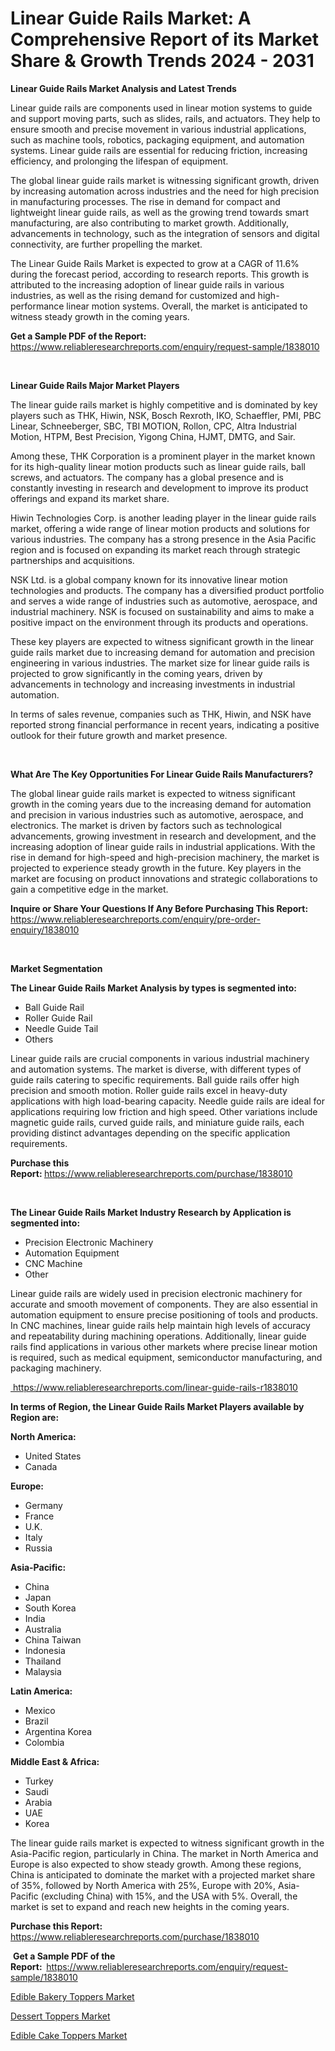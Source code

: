 <p><h1>Linear Guide Rails Market: A Comprehensive Report of its Market Share & Growth Trends 2024 - 2031</h1></p><p><strong>Linear Guide Rails Market Analysis and Latest Trends</strong></p>
<p><p>Linear guide rails are components used in linear motion systems to guide and support moving parts, such as slides, rails, and actuators. They help to ensure smooth and precise movement in various industrial applications, such as machine tools, robotics, packaging equipment, and automation systems. Linear guide rails are essential for reducing friction, increasing efficiency, and prolonging the lifespan of equipment.</p><p>The global linear guide rails market is witnessing significant growth, driven by increasing automation across industries and the need for high precision in manufacturing processes. The rise in demand for compact and lightweight linear guide rails, as well as the growing trend towards smart manufacturing, are also contributing to market growth. Additionally, advancements in technology, such as the integration of sensors and digital connectivity, are further propelling the market.</p><p>The Linear Guide Rails Market is expected to grow at a CAGR of 11.6% during the forecast period, according to research reports. This growth is attributed to the increasing adoption of linear guide rails in various industries, as well as the rising demand for customized and high-performance linear motion systems. Overall, the market is anticipated to witness steady growth in the coming years.</p></p>
<p><strong>Get a Sample PDF of the Report:&nbsp;</strong> <a href="https://www.reliableresearchreports.com/enquiry/request-sample/1838010">https://www.reliableresearchreports.com/enquiry/request-sample/1838010</a></p>
<p>&nbsp;</p>
<p><strong>Linear Guide Rails Major Market Players</strong></p>
<p><p>The linear guide rails market is highly competitive and is dominated by key players such as THK, Hiwin, NSK, Bosch Rexroth, IKO, Schaeffler, PMI, PBC Linear, Schneeberger, SBC, TBI MOTION, Rollon, CPC, Altra Industrial Motion, HTPM, Best Precision, Yigong China, HJMT, DMTG, and Sair. </p><p>Among these, THK Corporation is a prominent player in the market known for its high-quality linear motion products such as linear guide rails, ball screws, and actuators. The company has a global presence and is constantly investing in research and development to improve its product offerings and expand its market share. </p><p>Hiwin Technologies Corp. is another leading player in the linear guide rails market, offering a wide range of linear motion products and solutions for various industries. The company has a strong presence in the Asia Pacific region and is focused on expanding its market reach through strategic partnerships and acquisitions.</p><p>NSK Ltd. is a global company known for its innovative linear motion technologies and products. The company has a diversified product portfolio and serves a wide range of industries such as automotive, aerospace, and industrial machinery. NSK is focused on sustainability and aims to make a positive impact on the environment through its products and operations.</p><p>These key players are expected to witness significant growth in the linear guide rails market due to increasing demand for automation and precision engineering in various industries. The market size for linear guide rails is projected to grow significantly in the coming years, driven by advancements in technology and increasing investments in industrial automation. </p><p>In terms of sales revenue, companies such as THK, Hiwin, and NSK have reported strong financial performance in recent years, indicating a positive outlook for their future growth and market presence.</p></p>
<p>&nbsp;</p>
<p><strong>What Are The Key Opportunities For Linear Guide Rails Manufacturers?</strong></p>
<p><p>The global linear guide rails market is expected to witness significant growth in the coming years due to the increasing demand for automation and precision in various industries such as automotive, aerospace, and electronics. The market is driven by factors such as technological advancements, growing investment in research and development, and the increasing adoption of linear guide rails in industrial applications. With the rise in demand for high-speed and high-precision machinery, the market is projected to experience steady growth in the future. Key players in the market are focusing on product innovations and strategic collaborations to gain a competitive edge in the market.</p></p>
<p><strong>Inquire or Share Your Questions If Any Before Purchasing This Report:</strong> <a href="https://www.reliableresearchreports.com/enquiry/pre-order-enquiry/1838010">https://www.reliableresearchreports.com/enquiry/pre-order-enquiry/1838010</a></p>
<p>&nbsp;</p>
<p><strong>Market Segmentation</strong></p>
<p><strong>The Linear Guide Rails Market Analysis by types is segmented into:</strong></p>
<p><ul><li>Ball Guide Rail</li><li>Roller Guide Rail</li><li>Needle Guide Tail</li><li>Others</li></ul></p>
<p><p>Linear guide rails are crucial components in various industrial machinery and automation systems. The market is diverse, with different types of guide rails catering to specific requirements. Ball guide rails offer high precision and smooth motion. Roller guide rails excel in heavy-duty applications with high load-bearing capacity. Needle guide rails are ideal for applications requiring low friction and high speed. Other variations include magnetic guide rails, curved guide rails, and miniature guide rails, each providing distinct advantages depending on the specific application requirements.</p></p>
<p><strong>Purchase this Report:&nbsp;</strong><a href="https://www.reliableresearchreports.com/purchase/1838010">https://www.reliableresearchreports.com/purchase/1838010</a></p>
<p>&nbsp;</p>
<p><strong>The Linear Guide Rails Market Industry Research by Application is segmented into:</strong></p>
<p><ul><li>Precision Electronic Machinery</li><li>Automation Equipment</li><li>CNC Machine</li><li>Other</li></ul></p>
<p><p>Linear guide rails are widely used in precision electronic machinery for accurate and smooth movement of components. They are also essential in automation equipment to ensure precise positioning of tools and products. In CNC machines, linear guide rails help maintain high levels of accuracy and repeatability during machining operations. Additionally, linear guide rails find applications in various other markets where precise linear motion is required, such as medical equipment, semiconductor manufacturing, and packaging machinery.</p></p>
<p><a href="https://www.reliableresearchreports.com/linear-guide-rails-r1838010">&nbsp;https://www.reliableresearchreports.com/linear-guide-rails-r1838010</a></p>
<p><strong>In terms of Region, the Linear Guide Rails Market Players available by Region are:</strong></p>
<p>
    <p> <strong> North America: </strong>
        <ul>
            <li>United States</li>
            <li>Canada</li>
        </ul>
        </p> 
    <p> <strong> Europe: </strong>
        <ul>
            <li>Germany</li>
            <li>France</li>
            <li>U.K.</li>
            <li>Italy</li>
            <li>Russia</li>
        </ul>
        </p> 
    <p> <strong> Asia-Pacific: </strong>
        <ul>
            <li>China</li>
            <li>Japan</li>
            <li>South Korea</li>
            <li>India</li>
            <li>Australia</li>
            <li>China Taiwan</li>
            <li>Indonesia</li>
            <li>Thailand</li>
            <li>Malaysia</li>
        </ul>
        </p> 
    <p> <strong> Latin America: </strong>
        <ul>
            <li>Mexico</li>
            <li>Brazil</li>
            <li>Argentina Korea</li>
            <li>Colombia</li>
        </ul>
        </p> 
    <p> <strong> Middle East & Africa: </strong>
        <ul>
            <li>Turkey</li>
            <li>Saudi</li>
            <li>Arabia</li>
            <li>UAE</li>
            <li>Korea</li>
        </ul>
    </p>
    </p>
<p><p>The linear guide rails market is expected to witness significant growth in the Asia-Pacific region, particularly in China. The market in North America and Europe is also expected to show steady growth. Among these regions, China is anticipated to dominate the market with a projected market share of 35%, followed by North America with 25%, Europe with 20%, Asia-Pacific (excluding China) with 15%, and the USA with 5%. Overall, the market is set to expand and reach new heights in the coming years.</p></p>
<p><strong>Purchase this Report: </strong><a href="https://www.reliableresearchreports.com/purchase/1838010">https://www.reliableresearchreports.com/purchase/1838010</a></p>
<p>&nbsp;<strong>Get a Sample PDF of the Report:&nbsp;&nbsp;</strong><a href="https://www.reliableresearchreports.com/enquiry/request-sample/1838010">https://www.reliableresearchreports.com/enquiry/request-sample/1838010</a></p>
<p><strong></strong></p>
<p><p><a href="https://forested-sushi-9b0.notion.site/Edible-Bakery-Toppers-Market-Insights-into-Market-CAGR-Market-Trends-and-Growth-Strategies-e5fc08b6f7d04205acae5eea19ef39fa">Edible Bakery Toppers Market</a></p><p><a href="https://lydian-appliance-61d.notion.site/Dessert-Toppers-Market-Size-Market-Outlook-and-Market-Forecast-2024-to-2031-65e30da8b60d4c378acbe78e999f5138">Dessert Toppers Market</a></p><p><a href="https://summer-dogwood-3e9.notion.site/Edible-Cake-Toppers-Market-Trends-and-Market-Analysis-forecasted-for-period-2024-2031-2c0bd65f1449430f9d4113f1b054e3fd">Edible Cake Toppers Market</a></p></p>
